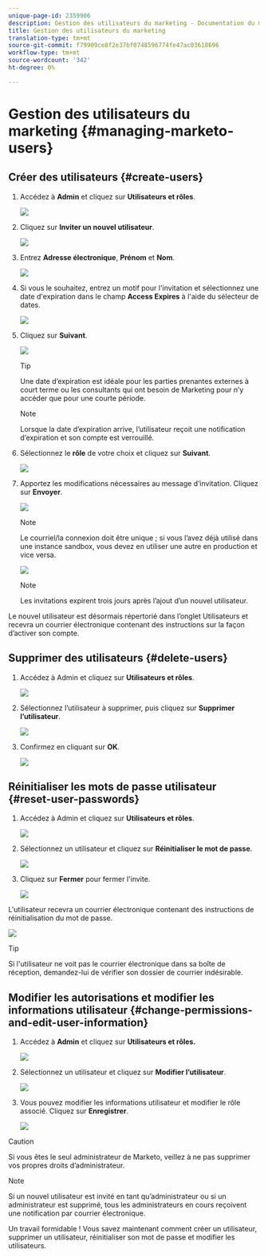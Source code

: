 ```yaml
---
unique-page-id: 2359906
description: Gestion des utilisateurs du marketing - Documentation du marketing - Documentation du produit
title: Gestion des utilisateurs du marketing
translation-type: tm+mt
source-git-commit: f79909ce8f2e37bf0748596774fe47ac03618696
workflow-type: tm+mt
source-wordcount: '342'
ht-degree: 0%

---
```



# Gestion des utilisateurs du marketing {#managing-marketo-users}

## Créer des utilisateurs {#create-users}

1. Accédez à **Admin** et cliquez sur **Utilisateurs et rôles**.

   ![](assets/image2014-9-9-11-3a34-3a58.png)

1. Cliquez sur **Inviter un nouvel utilisateur**.

   ![](assets/image2014-9-9-11-3a35-3a15.png)

1. Entrez **Adresse électronique**, **Prénom** et **Nom**.

   ![](assets/image2016-5-24-9-3a45-3a30.png)

1. Si vous le souhaitez, entrez un motif pour l&#39;invitation et sélectionnez une date d&#39;expiration dans le champ **Access Expires** à l&#39;aide du sélecteur de dates.

   ![](assets/image2016-6-29-15-3a52-3a18.png)

1. Cliquez sur **Suivant**.

   ![](assets/image2016-5-24-9-3a58-3a10.png)

   >[!TIP]
   >
   >Une date d’expiration est idéale pour les parties prenantes externes à court terme ou les consultants qui ont besoin de Marketing pour n’y accéder que pour une courte période.

   >[!NOTE]
   >
   >Lorsque la date d’expiration arrive, l’utilisateur reçoit une notification d’expiration et son compte est verrouillé.

1. Sélectionnez le **rôle** de votre choix et cliquez sur **Suivant**.

   ![](assets/image2016-5-24-10-3a1-3a33.png)

1. Apportez les modifications nécessaires au message d’invitation. Cliquez sur **Envoyer**.

   ![](assets/image2016-5-24-10-3a3-3a56.png)

   >[!NOTE]
   >
   >Le courriel/la connexion doit être unique ; si vous l’avez déjà utilisé dans une instance sandbox, vous devez en utiliser une autre en production et vice versa.

   ![](assets/image2016-5-24-10-3a21-3a57.png)

   >[!NOTE]
   >
   >Les invitations expirent trois jours après l’ajout d’un nouvel utilisateur.

Le nouvel utilisateur est désormais répertorié dans l’onglet Utilisateurs et recevra un courrier électronique contenant des instructions sur la façon d’activer son compte.

## Supprimer des utilisateurs {#delete-users}

1. Accédez à Admin et cliquez sur **Utilisateurs et rôles**.

   ![](assets/image2014-9-9-11-3a36-3a21.png)

1. Sélectionnez l’utilisateur à supprimer, puis cliquez sur **Supprimer l’utilisateur**.

   ![](assets/image2014-9-9-11-3a36-3a36.png)

1. Confirmez en cliquant sur **OK**.

   ![](assets/image2014-9-9-11-3a36-3a51.png)

## Réinitialiser les mots de passe utilisateur {#reset-user-passwords}

1. Accédez à Admin et cliquez sur **Utilisateurs et rôles**.

   ![](assets/image2014-9-9-11-3a41-3a0.png)

1. Sélectionnez un utilisateur et cliquez sur **Réinitialiser le mot de passe**.

   ![](assets/image2014-9-9-11-3a41-3a19.png)

1. Cliquez sur **Fermer** pour fermer l&#39;invite.

   ![](assets/image2014-9-9-11-3a41-3a50.png)

L&#39;utilisateur recevra un courrier électronique contenant des instructions de réinitialisation du mot de passe.

![](assets/image2014-9-9-11-3a45-3a53.png)

>[!TIP]
>
>Si l&#39;utilisateur ne voit pas le courrier électronique dans sa boîte de réception, demandez-lui de vérifier son dossier de courrier indésirable.

## Modifier les autorisations et modifier les informations utilisateur {#change-permissions-and-edit-user-information}

1. Accédez à **Admin** et cliquez sur **Utilisateurs et rôles.**

   ![](assets/image2014-9-9-11-3a37-3a5.png)

1. Sélectionnez un utilisateur et cliquez sur **Modifier l’utilisateur**.

   ![](assets/image2014-9-9-11-3a37-3a16.png)

1. Vous pouvez modifier les informations utilisateur et modifier le rôle associé. Cliquez sur **Enregistrer**.

   ![](assets/image2014-9-9-11-3a37-3a31.png)

>[!CAUTION]
>
>Si vous êtes le seul administrateur de Marketo, veillez à ne pas supprimer vos propres droits d’administrateur.

>[!NOTE]
>
>Si un nouvel utilisateur est invité en tant qu’administrateur ou si un administrateur est supprimé, tous les administrateurs en cours reçoivent une notification par courrier électronique.

Un travail formidable ! Vous savez maintenant comment créer un utilisateur, supprimer un utilisateur, réinitialiser son mot de passe et modifier les utilisateurs.
